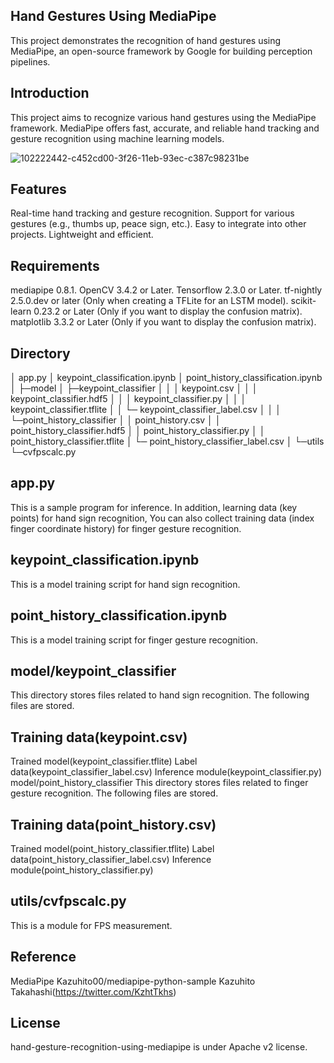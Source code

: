 ## Hand Gestures Using MediaPipe
This project demonstrates the recognition of hand gestures using MediaPipe, an open-source framework by Google for building perception pipelines.

## Introduction
This project aims to recognize various hand gestures using the MediaPipe framework. MediaPipe offers fast, accurate, and reliable hand tracking and gesture recognition using machine learning models.

![102222442-c452cd00-3f26-11eb-93ec-c387c98231be](https://github.com/user-attachments/assets/70b86c38-f126-4566-8442-bb0a02771dbc)


## Features
Real-time hand tracking and gesture recognition.
Support for various gestures (e.g., thumbs up, peace sign, etc.).
Easy to integrate into other projects.
Lightweight and efficient.

## Requirements
mediapipe 0.8.1.
OpenCV 3.4.2 or Later.
Tensorflow 2.3.0 or Later.
tf-nightly 2.5.0.dev or later (Only when creating a TFLite for an LSTM model).
scikit-learn 0.23.2 or Later (Only if you want to display the confusion matrix).
matplotlib 3.3.2 or Later (Only if you want to display the confusion matrix).


## Directory
│  app.py
│  keypoint_classification.ipynb
│  point_history_classification.ipynb
│
├─model
│  ├─keypoint_classifier
│  │  │  keypoint.csv
│  │  │  keypoint_classifier.hdf5
│  │  │  keypoint_classifier.py
│  │  │  keypoint_classifier.tflite
│  │  └─ keypoint_classifier_label.csv
│  │
│  └─point_history_classifier
│      │  point_history.csv
│      │  point_history_classifier.hdf5
│      │  point_history_classifier.py
│      │  point_history_classifier.tflite
│      └─ point_history_classifier_label.csv
│
└─utils
    └─cvfpscalc.py

##  app.py
This is a sample program for inference.
In addition, learning data (key points) for hand sign recognition,
You can also collect training data (index finger coordinate history) for finger gesture recognition.

## keypoint_classification.ipynb
This is a model training script for hand sign recognition.

## point_history_classification.ipynb
This is a model training script for finger gesture recognition.

## model/keypoint_classifier
This directory stores files related to hand sign recognition.
The following files are stored.

## Training data(keypoint.csv)
Trained model(keypoint_classifier.tflite)
Label data(keypoint_classifier_label.csv)
Inference module(keypoint_classifier.py)
model/point_history_classifier
This directory stores files related to finger gesture recognition.
The following files are stored.

## Training data(point_history.csv)
Trained model(point_history_classifier.tflite)
Label data(point_history_classifier_label.csv)
Inference module(point_history_classifier.py)

## utils/cvfpscalc.py
This is a module for FPS measurement.

## Reference
MediaPipe
Kazuhito00/mediapipe-python-sample
Kazuhito Takahashi(https://twitter.com/KzhtTkhs)

## License
hand-gesture-recognition-using-mediapipe is under Apache v2 license.



